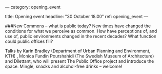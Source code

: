 —
category: opening_event

title: Opening event
headline: "30 October 18.00"
ref: opening_event
—

###New Commons – what is public today?
New times have changed the conditions for what we perceive as common. How have perceptions of, and use of, public environments changed in the recent decades? What function could public offices fill?

Talks by Karin Bradley (Department of Urban Planning and Environment, KTH) , Monica Fundin Pourshahidi (The Swedish Museum of Architecture) and Dilettant, who will present The Public Office project and introduce the space. Mingle, snacks and alcohol-free drinks – welcome! 
